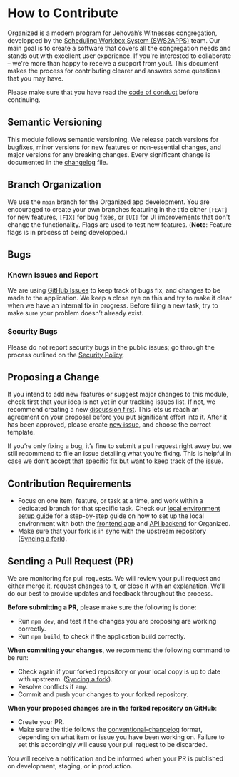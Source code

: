 # How to Contribute

Organized is a modern program for Jehovah’s Witnesses congregation, developped by the [Scheduling Workbox System (SWS2APPS)](https://github.com/sws2apps) team. Our main goal is to create a software that covers all the congregation needs and stands out with excellent user experience. If you're interested to collaborate – we're more than happy to receive a support from you!. This document makes the process for contributing clearer and answers some questions that you may have.

Please make sure that you have read the [code of conduct](https://github.com/sws2apps/organized-app/blob/main/CODE_OF_CONDUCT.md) before continuing.

## Semantic Versioning

This module follows semantic versioning. We release patch versions for bugfixes, minor versions for new features or non-essential changes, and major versions for any breaking changes. Every significant change is documented in the [changelog](https://github.com/sws2apps/organized-app/blob/main/CHANGELOG.md) file.

## Branch Organization

We use the `main` branch for the Organized app development. You are encouraged to create your own branches featuring in the title either `[FEAT]` for new features, `[FIX]` for bug fixes, or `[UI]` for UI improvements that don't change the functionality.
Flags are used to test new features. (**Note**: Feature flags is in process of being developped.)

## Bugs

### Known Issues and Report

We are using [GitHub Issues](https://github.com/sws2apps/organized-app/issues) to keep track of bugs fix, and changes to be made to the application. We keep a close eye on this and try to make it clear when we have an internal fix in progress. Before filing a new task, try to make sure your problem doesn’t already exist.

### Security Bugs

Please do not report security bugs in the public issues; go through the process outlined on the [Security Policy](https://github.com/sws2apps/organized-app/blob/main/SECURITY.md).

## Proposing a Change

If you intend to add new features or suggest major changes to this module, check first that your idea is not yet in our tracking issues list. If not, we recommend creating a new [discussion first](https://github.com/sws2apps/organized-app/discussions/categories/ideas). This lets us reach an agreement on your proposal before you put significant effort into it. After it has been approved, please create [new issue](https://github.com/sws2apps/organized-app/issues), and choose the correct template.

If you’re only fixing a bug, it’s fine to submit a pull request right away but we still recommend to file an issue detailing what you’re fixing. This is helpful in case we don’t accept that specific fix but want to keep track of the issue.

## Contribution Requirements

- Focus on one item, feature, or task at a time, and work within a dedicated branch for that specific task.
Check our [local environment setup guide](./LOCAL_ENVIRONMENT_SETUP.md) for a step-by-step guide on how to set up the local environment with both the [frontend app](https://github.com/sws2apps/organized-app) and [API backend](https://github.com/sws2apps/sws2apps-api) for Organized.
- Make sure that your fork is in sync with the upstream repository ([Syncing a fork](https://docs.github.com/en/pull-requests/collaborating-with-pull-requests/working-with-forks/syncing-a-fork)).

## Sending a Pull Request (PR)

We are monitoring for pull requests. We will review your pull request and either merge it, request changes to it, or close it with an explanation. We’ll do our best to provide updates and feedback throughout the process.

**Before submitting a PR**, please make sure the following is done:

- Run `npm dev`, and test if the changes you are proposing are working correctly.
- Run `npm build`, to check if the application build correctly.

**When commiting your changes**, we recommend the following command to be run:

- Check again if your forked repository or your local copy is up to date with upstream. ([Syncing a fork](https://docs.github.com/en/pull-requests/collaborating-with-pull-requests/working-with-forks/syncing-a-fork)).
- Resolve conflicts if any.
- Commit and push your changes to your forked repository.

**When your proposed changes are in the forked repository on GitHub**:

- Create your PR.
- Make sure the title follows the [conventional-changelog](https://github.com/semantic-release/semantic-release#commit-message-format) format, depending on what item or issue you have been working on. Failure to set this accordingly will cause your pull request to be discarded.

You will receive a notification and be informed when your PR is published on development, staging, or in production.
